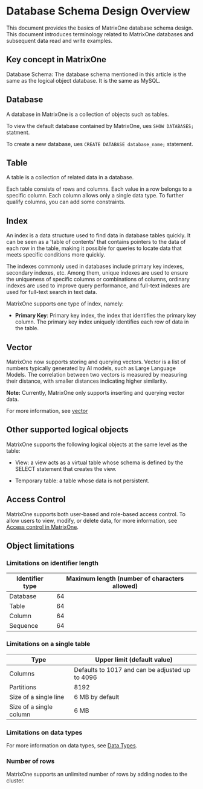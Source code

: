# Database Schema Design Overview

This document provides the basics of MatrixOne database schema design. This document introduces terminology related to MatrixOne databases and subsequent data read and write examples.

## Key concept in MatrixOne

Database Schema: The database schema mentioned in this article is the same as the logical object database. It is the same as MySQL.

## Database

A database in MatrixOne is a collection of objects such as tables.

To view the default database contained by MatrixOne, ues `SHOW DATABASES;` statment.

To create a new database, ues `CREATE DATABASE database_name;` statement.

## Table

A table is a collection of related data in a database.

Each table consists of rows and columns. Each value in a row belongs to a specific column. Each column allows only a single data type. To further qualify columns, you can add some constraints.

## Index

An index is a data structure used to find data in database tables quickly. It can be seen as a 'table of contents' that contains pointers to the data of each row in the table, making it possible for queries to locate data that meets specific conditions more quickly.

The indexes commonly used in databases include primary key indexes, secondary indexes, etc. Among them, unique indexes are used to ensure the uniqueness of specific columns or combinations of columns, ordinary indexes are used to improve query performance, and full-text indexes are used for full-text search in text data.

MatrixOne supports one type of index, namely:

- **Primary Key**: Primary key index, the index that identifies the primary key column. The primary key index uniquely identifies each row of data in the table.

## Vector

MatrixOne now supports storing and querying vectors. Vector is a list of numbers typically generated by AI models, such as Large Language Models. The correlation between two vectors is measured by measuring their distance, with smaller distances indicating higher similarity.

__Note:__ Currently, MatrixOne only supports inserting and querying vector data.

For more information, see [vector](vector.md)

## Other supported logical objects

MatrixOne supports the following logical objects at the same level as the table:

- View: a view acts as a virtual table whose schema is defined by the SELECT statement that creates the view.

- Temporary table: a table whose data is not persistent.

## Access Control

MatrixOne supports both user-based and role-based access control. To allow users to view, modify, or delete data, for more information, see [Access control in MatrixOne](../../Security/role-priviledge-management/about-privilege-management.md).

## Object limitations

### Limitations on identifier length

|Identifier type|Maximum length (number of characters allowed)|
|---|---|
|Database|64|
|Table|64|
|Column|64|
|Sequence|64|

### Limitations on a single table

|Type|Upper limit (default value)|
|---|---|
|Columns|Defaults to 1017 and can be adjusted up to 4096|
|Partitions|8192|
|Size of a single line|6 MB by default|
|Size of a single column|6 MB|

### Limitations on data types

For more information on data types, see [Data Types](../../Reference/Data-Types/data-types.md).

### Number of rows

MatrixOne supports an unlimited number of rows by adding nodes to the cluster.
